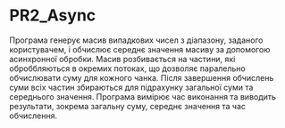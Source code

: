 # PR2_Async
Програма генерує масив випадкових чисел з діапазону, заданого користувачем, і обчислює середнє значення масиву за допомогою асинхронної обробки. Масив розбивається на частини, які оброббляються в окремих потоках, що дозволяє паралельно обчислювати суму для кожного чанка. Після завершення обчислень суми всіх частин збираються для підрахунку загальної суми та середнього значення. Програма вимірює час виконання та виводить результати, зокрема загальну суму, середнє значення та час обчислення.
